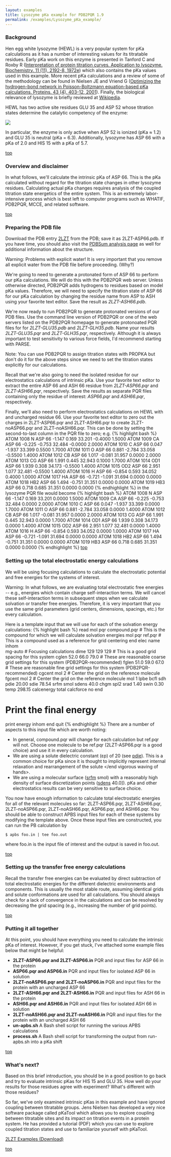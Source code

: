 ```yaml
---
layout: examples
title: Lysozyme pKa example for PDB2PQR 1.9
permalink: /examples/Lysozyme_pKa_example/
---
```


<a id="topcall"></a>

<h3>Background</h3>

Hen egg white lysozyme (HEWL) is a very popular system for pKa calculations as it has a number of interesting values for its titratable residues. Early pKa work on this enzyme is presented in Tanford C and Roxby R (<a href="http://www.ncbi.nlm.nih.gov/pubmed/5027621" target="BLANK">Interpretation of protein titration curves. Application to lysozyme. Biochemistry. 11 (11), 2192-8, 1972e</a>) which also contains the pKa values used in this example. More recent pKa calculations and a review of some of the methodology can be found in Nielsen JE and Vriend G (<a href="http://onlinelibrary.wiley.com/doi/10.1002/prot.1053/abstract" target="BLANK">Optimizing the hydrogen-bond network in Poisson-Boltzmann equation-based pKa calculations. Proteins. 43 (4), 403-12, 2001</a>). Finally, the biological relevance of lysozyme is briefly reviewed at <a href="http://en.wikipedia.org/wiki/Lysozyme" target="BLANK">Wikipedia</a>.

HEWL has two active site residues GLU 35 and ASP 52 whose titration states determine the catalytic competency of the enzyme:

<img src="{{site.baseurl}}/img/lysozyme_mechanism.png">

In particular, the enzyme is only active when ASP 52 is ionized (pKa ≈ 1.2) and GLU 35 is neutral (pKa = 6.3). Additionally, lysozyme has ASP 66 with a pKa of 2.0 and HIS 15 with a pKa of 5.7.

<a data-scroll href="#topcall">top</a>

<h3>Overview and disclaimer</h3>

In what follows, we'll calculate the intrinsic pKa of ASP 66. This is the pKa calculated without regard for the titration state changes in other lysozyme residues. Calculating actual pKa changes requires analysis of the coupled titration state energetics of the entire system. This is an extremely labor-intensive process which is best left to computer programs such as WHATIF, PDB2PQR, MCCE, and related software.

<a data-scroll href="#topcall">top</a>

<h3>Preparing the PDB file</h3>

Download the PDB entry <a href="http://www.rcsb.org/pdb/explore/explore.do?pdbId=2LZT" target="BLANK">2LZT</a> from the PDB; save it as 2LZT-ASP66.pdb. If you have time, you should also visit the <a href="http://www.ebi.ac.uk/thornton-srv/databases/cgi-bin/pdbsum/GetPage.pl?pdbcode=2lzt" target="BLANK">PDBSum analysis page</a> as well for additional information about the structure.

Warning: Problems with explicit water! It is very important that you remove all explicit water from the PDB file before proceeding. (Why?)

We're going to need to generate a protonated form of ASP 66 to perform our pKa calculations. We will do this with the PDB2PQR web server.  Unless otherwise directed, PDB2PQR adds hydrogens to residues based on model pKa values. Therefore, we will need to specify the titration state of ASP 66 for our pKa calculation by changing the residue name from ASP to ASH using your favorite text editor. Save the result as _2LZT-ASH66.pdb_.

We're now ready to run PDB2PQR to generate protonated versions of our PDB files. Use the command line version of PDB2PQR or one of the web servers listed on the PDB2PQR homepage to generate protonoated PQR files for for _2LZT-GLU35.pdb_ and _2LZT-GLH35.pdb_. Name your results _2LZT-GLU35.pqr_ and _2LZT-GLH35.pqr_, respectively. Although it is always important to test sensitivity to various force fields, I'd recommend starting with PARSE.

Note: You can use PDB2PQR to assign titration states with PROPKA but don't do it for the above steps since we need to set the titration states explicitly for our calculations.

Recall that we're also going to need the isolated residue for our electrostatics calculations of intrinsic pKa. Use your favorite text editor to extract the entire ASP 66 and ASH 66 residue from _2LZT-ASP66.pqr_ and _2LZT-ASH66.pqr_, respectively. Save the results as separate PQR files containing only the residue of interest: _ASP66.pqr_ and _ASH66.pqr_, respectively.

Finally, we'll also need to perform electrostatics calculations on HEWL with and uncharged residue 66. Use your favorite text editor to zero out the charges in 2LZT-ASP66.pqr and 2LZT-ASH66.pqr to create 2LZT-noASP66.pqr and 2LZT-noASH66.pqr. This can be done by setting the second-to-last column in the PQR file to zero; e.g.
{% highlight bash %}
ATOM   1008  N   ASP    66      -1.147   0.169  33.201 -0.4000 1.5000
ATOM   1009  CA  ASP    66      -0.225  -0.753  32.484 -0.0000 2.0000
ATOM   1010  C   ASP    66       0.047  -1.937  33.399  0.5500 1.7000
ATOM   1011  O   ASP    66       0.881  -2.784  33.058 -0.5500 1.4000
ATOM   1012  CB  ASP    66       1.017  -0.081  31.957  0.0000 2.0000
ATOM   1013  CG  ASP    66       1.991   0.445  32.943  0.1000 1.7000
ATOM   1014  OD1 ASP    66       1.939   0.308  34.173 -0.5500 1.4000
ATOM   1015  OD2 ASP    66       2.951   1.077  32.481 -0.5500 1.4000
ATOM   1016  H   ASP    66      -0.854   0.593  34.052  0.4000 1.0000
ATOM   1017  HA  ASP    66      -0.721  -1.091  31.694  0.0000 0.0000
ATOM   1018  HB2 ASP    66       1.494  -0.751  31.351  0.0000 0.0000
ATOM   1019  HB3 ASP    66       0.718   0.685  31.351  0.0000 0.0000
{% endhighlight %}
in the lysozyme PQR file would become
{% highlight bash %}
ATOM   1008  N   ASP    66      -1.147   0.169  33.201  0.0000 1.5000
ATOM   1009  CA  ASP    66      -0.225  -0.753  32.484  0.0000 2.0000
ATOM   1010  C   ASP    66       0.047  -1.937  33.399  0.0000 1.7000
ATOM   1011  O   ASP    66       0.881  -2.784  33.058  0.0000 1.4000
ATOM   1012  CB  ASP    66       1.017  -0.081  31.957  0.0000 2.0000
ATOM   1013  CG  ASP    66       1.991   0.445  32.943  0.0000 1.7000
ATOM   1014  OD1 ASP    66       1.939   0.308  34.173  0.0000 1.4000
ATOM   1015  OD2 ASP    66       2.951   1.077  32.481  0.0000 1.4000
ATOM   1016  H   ASP    66      -0.854   0.593  34.052  0.0000 1.0000
ATOM   1017  HA  ASP    66      -0.721  -1.091  31.694  0.0000 0.0000
ATOM   1018  HB2 ASP    66       1.494  -0.751  31.351  0.0000 0.0000
ATOM   1019  HB3 ASP    66       0.718   0.685  31.351  0.0000 0.0000
{% endhighlight %}
<a data-scroll href="#topcall">top</a>

<h3>Setting up the total electrostatic energy calculations</h3>

We will be using focusing calculations to calculate the electrostatic potential and free energies for the systems of interest.

Warning: In what follows, we are evaluating total electrostatic free energies -- e.g., energies which contain charge self-interaction terms. We will cancel these self-interaction terms in subsequent steps when we calculate solvation or transfer free energies. Therefore, it is very important that you use the same grid parameters (grid centers, dimensions, spacings, etc.) for every calculation.

Here is a template input that we will use for each of the solvation energy calculations:
{% highlight bash %}
read
       mol pqr compound.pqr # This is the compound for which we will calculate solvation energies
       mol pqr ref.pqr      # This is a compound used as a reference for grid centering
   end
   elec name inhom          
       mg-auto              # Focusing calculations
       dime 129 129 129     # This is a good grid spacing for this system
       cglen 52.0 66.0 79.0 # These are reasonable coarse grid settings for this system (PDB2PQR-recommended)
       fglen 51.0 59.0 67.0 # These are reasonable fine grid settings for this system (PDB2PQR-recommended)
       cgcent mol 2         # Center the grid on the reference molecule
       fgcent mol 2         # Center the grid on the reference molecule
       mol 1
       lpbe
       bcfl sdh
       pdie 20.00
       sdie 78.54
       srfm smol
       sdens 40.0
       chgm spl2
       srad 1.40
       swin 0.30
       temp 298.15
       calcenergy total
       calcforce no
   end
   # Print the final energy 
   print energy inhom end
   quit
{% endhighlight %}
There are a number of aspects to this input file which are worth noting:

* In general, compound.pqr will change for each calculation but ref.pqr will not. Choose one molecule to be ref.pqr (2LZT-ASP66.pqr is a good choice) and use it in every calculation.
* We are using a solute dielectric constant (εp) of 20 (see <a href="{{site.baseurl}}/docs/elec-calcs/"> pdie</a>). This is a common choice for pKa since <begin vigorous waving of hands> it is thought to implicitly represent internal relaxation and rearrangement of the solute </end vigorous waving of hands>.
* We are using a molecular surface (<a href="{{site.baseurl}}/docs/elec-calcs/">srfm</a> smol) with a reasonably high density of surface discretization points (<a href="{{site.baseurl}}/docs/elec-calcs/">sdens</a> 40.0]). pKa and other electrostatics results can be very sensitive to surface choice.

You now have enough information to calculate total electrostatic energies for all of the relevant molecules so far: 2LZT-ASP66.pqr, 2LZT-ASH66.pqr, 2LZT-noASP66.pqr, 2LZT-noASH66.pqr, ASP66.pqr, and ASH66.pqr. You should be able to construct APBS input files for each of these systems by modifying the template above. Once these input files are constructed, you can run the PB calculation by

 	$ apbs foo.in | tee foo.out

where foo.in is the input file of interest and the output is saved in foo.out.

<a data-scroll href="#topcall">top</a>

<h3>Setting up the transfer free energy calculations</h3>

Recall the transfer free energies can be evaluated by direct subtraction of total electrostatic energies for the different dielectric environments and components.  This is usually the most stable route, assuming identical grids and solute conformations are used for all calculations. You should always check for a lack of convergence in the calculations and can be resolved by decreasing the grid spacing (e.g., increasing the number of grid points).

<a data-scroll href="#topcall">top</a>

<h3>Putting it all together</h3>

At this point, you should have everything you need to calculate the intrinsic pKa of interest. However, if you get stuck, I've attached some example files below that might be helpful:

* <b>2LZT-ASP66.pqr and 2LZT-ASP66.in</b>
PQR and input files for ASP 66 in the protein
* <b>ASP66.pqr and ASP66.in</b>
PQR and input files for isolated ASP 66 in solution
* <b>2LZT-noASP66.pqr and 2LZT-noASP66.in</b>
PQR and input files for the protein with an uncharged ASP 66
* <b>2LZT-ASH66.pqr and 2LZT-ASH66.in</b>
PQR and input files for ASH 66 in the protein
* <b>ASH66.pqr and ASH66.in</b>
PQR and input files for isolated ASH 66 in solution
* <b>2LZT-noASH66.pqr and 2LZT-noASH66.in</b>
PQR and input files for the protein with an uncharged ASH 66
* <b>un-apbs.sh</b>
A Bash shell script for running the various APBS calculations
* <b>process.sh</b>
A Bash shell script for transforming the output from run-apbs.sh into a pKa shift

<a data-scroll href="#topcall">top</a>

<h3>What's next?</h3>

Based on this brief introduction, you should be in a good position to go back and try to evaluate intrinsic pKas for HIS 15 and GLU 35. How well do your results for those residues agree with experiment? What's different with those residues?

So far, we've only examined intrinsic pKas in this example and have ignored coupling between titratable groups. Jens Nielsen has developed a very nice software package called pKaTool which allows you to explore coupling between titratable sites and its impact on titration events in a protein system. He has provided a tutorial (PDF) which you can use to explore coupled titration states and use to familiarize yourself with pKaTool.

<a href="https://github.com/Electrostatics/electrostatics.github.io/blob/master/docs/Run-apbs.zip?raw=true" download="apbs_win_dx.py">2LZT Examples (Download)</a>

<a data-scroll href="#topcall">top</a>




































